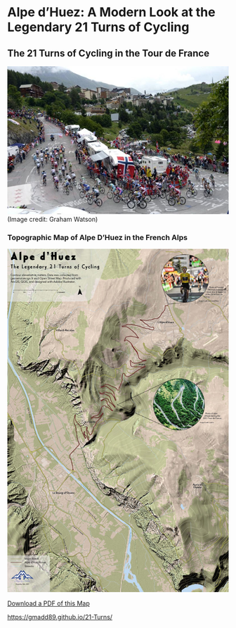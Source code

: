 # Alpe d’Huez: A Modern Look at the Legendary 21 Turns of Cycling

## The 21 Turns of Cycling in the Tour de France
![Display image of Alpe d'Huez Map](Alpe-D'Huez.jpg)
(Image credit: Graham Watson)

### Topographic Map of Alpe D’Huez in the French Alps
![Display image of Alpe d'Huez Map](Final-Alpe.jpg)

[Download a PDF of this Map](Final-Alpe.pdf)

https://gmadd89.github.io/21-Turns/